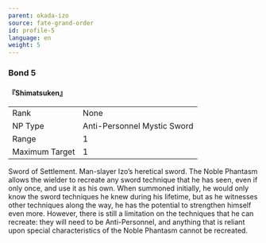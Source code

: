 ```yaml
---
parent: okada-izo
source: fate-grand-order
id: profile-5
language: en
weight: 5
---
```


### Bond 5

#### 『Shimatsuken』

<table>
  <tr><td>Rank</td><td>None</td></tr>
  <tr><td>NP Type</td><td>Anti-Personnel Mystic Sword</td></tr>
  <tr><td>Range</td><td>1</td></tr>
  <tr><td>Maximum Target</td><td>1</td></tr>
</table>

Sword of Settlement.
Man-slayer Izo’s heretical sword. The Noble Phantasm allows the wielder to recreate any sword technique that he has seen, even if only once, and use it as his own.
When summoned initially, he would only know the sword techniques he knew during his lifetime, but as he witnesses other techniques along the way, he has the potential to strengthen himself even more.
However, there is still a limitation on the techniques that he can recreate: they will need to be Anti-Personnel, and anything that is reliant upon special characteristics of the Noble Phantasm cannot be recreated.
